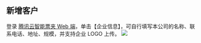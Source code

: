 ## 新增客户

登录 [腾讯云智能票夹 Web 端](https://fapiao.qq.com)，单击【企业信息】，可自行填写本公司的名称、联系电话、地址、规模，并支持企业 LOGO 上传。
![](https://main.qcloudimg.com/raw/6c79f336e777fa31f4f3d718e9d0ecf0.png)
